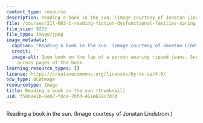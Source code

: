 ```yaml
---
content_type: resource
description: Reading a book in the sun. (Image courtesy of Jonatan Lindstrom.)
file: /courses/21l-003-1-reading-fiction-dysfunctional-families-spring-2007/f50a2e1b0e87fdce7bfd461e659c7d7d_21l-003-1s07-th.jpg
file_size: 9233
file_type: image/jpeg
image_metadata:
  caption: "Reading a book in the sun. (Image courtesy of Jonatan Lindstr\xF6m.)"
  credit: ''
  image-alt: Open book on the lap of a person wearing ripped jeans. Sunlight streaks
    across pages of the book.
learning_resource_types: []
license: https://creativecommons.org/licenses/by-nc-sa/4.0/
ocw_type: OCWImage
resourcetype: Image
title: Reading a book in the sun (thumbnail)
uid: f50a2e1b-0e87-fdce-7bfd-461e659c7d7d
---
```

Reading a book in the sun. (Image courtesy of Jonatan Lindstrom.)